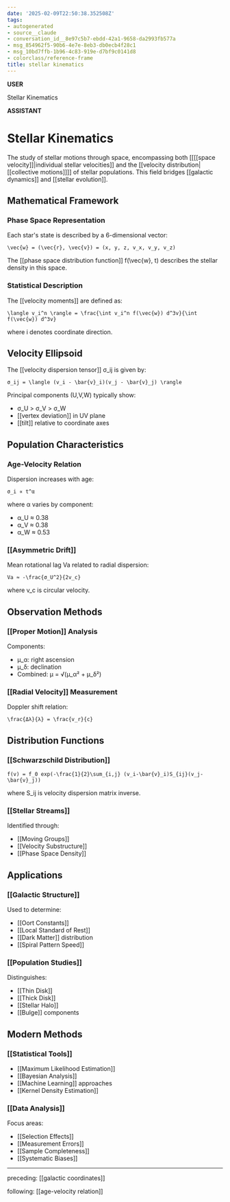 ```yaml
---
date: '2025-02-09T22:50:38.352508Z'
tags:
- autogenerated
- source__claude
- conversation_id__8e97c5b7-ebdd-42a1-9658-da2993fb577a
- msg_854962f5-90b6-4e7e-8eb3-db0ecb4f28c1
- msg_10bd7ffb-1b96-4c83-919e-d7bf9c0141d8
- colorclass/reference-frame
title: stellar kinematics
---
```


**USER**

Stellar Kinematics


**ASSISTANT**

# Stellar Kinematics

The study of stellar motions through space, encompassing both [[[[space velocity]]|individual stellar velocities]] and the [[velocity distribution|[[collective motions]]]] of stellar populations. This field bridges [[galactic dynamics]] and [[stellar evolution]].

## Mathematical Framework

### Phase Space Representation

Each star's state is described by a 6-dimensional vector:
```
\vec{w} = (\vec{r}, \vec{v}) = (x, y, z, v_x, v_y, v_z)
```
The [[phase space distribution function]] f(\vec{w}, t) describes the stellar density in this space.

### Statistical Description

The [[velocity moments]] are defined as:
```
\langle v_i^n \rangle = \frac{\int v_i^n f(\vec{w}) d^3v}{\int f(\vec{w}) d^3v}
```
where i denotes coordinate direction.

## Velocity Ellipsoid

The [[velocity dispersion tensor]] σ_ij is given by:
```
σ_ij = \langle (v_i - \bar{v}_i)(v_j - \bar{v}_j) \rangle
```

Principal components (U,V,W) typically show:
- σ_U > σ_V > σ_W
- [[vertex deviation]] in UV plane
- [[tilt]] relative to coordinate axes

## Population Characteristics

### Age-Velocity Relation

Dispersion increases with age:
```
σ_i ∝ t^α
```
where α varies by component:
- α_U ≈ 0.38
- α_V ≈ 0.38
- α_W ≈ 0.53

### [[Asymmetric Drift]]

Mean rotational lag Va related to radial dispersion:
```
Va ≈ -\frac{σ_U^2}{2v_c}
```
where v_c is circular velocity.

## Observation Methods

### [[Proper Motion]] Analysis

Components:
- μ_α: right ascension
- μ_δ: declination
- Combined: μ = √(μ_α² + μ_δ²)

### [[Radial Velocity]] Measurement

Doppler shift relation:
```
\frac{Δλ}{λ} = \frac{v_r}{c}
```

## Distribution Functions

### [[Schwarzschild Distribution]]

```
f(v) = f_0 exp(-\frac{1}{2}\sum_{i,j} (v_i-\bar{v}_i)S_{ij}(v_j-\bar{v}_j))
```
where S_ij is velocity dispersion matrix inverse.

### [[Stellar Streams]]

Identified through:
- [[Moving Groups]]
- [[Velocity Substructure]]
- [[Phase Space Density]]

## Applications

### [[Galactic Structure]]

Used to determine:
- [[Oort Constants]]
- [[Local Standard of Rest]]
- [[Dark Matter]] distribution
- [[Spiral Pattern Speed]]

### [[Population Studies]]

Distinguishes:
- [[Thin Disk]]
- [[Thick Disk]]
- [[Stellar Halo]]
- [[Bulge]] components

## Modern Methods

### [[Statistical Tools]]

- [[Maximum Likelihood Estimation]]
- [[Bayesian Analysis]]
- [[Machine Learning]] approaches
- [[Kernel Density Estimation]]

### [[Data Analysis]]

Focus areas:
- [[Selection Effects]]
- [[Measurement Errors]]
- [[Sample Completeness]]
- [[Systematic Biases]]


---

preceding: [[galactic coordinates]]  


following: [[age-velocity relation]]